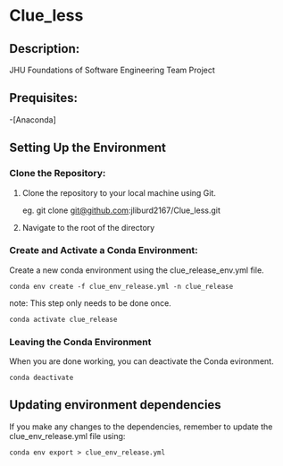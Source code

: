 # Clue_less

## Description:
JHU Foundations of Software Engineering Team Project

## Prequisites:
-[Anaconda]

## Setting Up the Environment
### Clone the Repository:
1. Clone the repository to your local machine using Git. 
	
    eg. git clone git@github.com:jliburd2167/Clue_less.git 

2. Navigate to the root of the directory
   
### Create and Activate a Conda Environment:
	
 Create a new conda environment using the clue_release_env.yml file.
 
    conda env create -f clue_env_release.yml -n clue_release

note: This step only needs to be done once.
   	
    conda activate clue_release

### Leaving the Conda Environment
When you are done working, you can deactivate the Conda evironment.

	conda deactivate

## Updating environment dependencies
If you make any changes to the dependencies, remember to update the clue_env_release.yml file using:

	conda env export > clue_env_release.yml 

